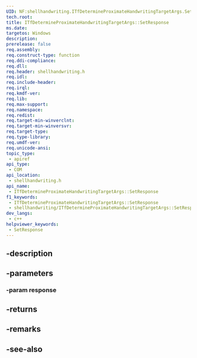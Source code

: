 ```yaml
---
UID: NF:shellhandwriting.ITfDetermineProximateHandwritingTargetArgs.SetResponse
tech.root: 
title: ITfDetermineProximateHandwritingTargetArgs::SetResponse
ms.date: 
targetos: Windows
description: 
prerelease: false
req.assembly: 
req.construct-type: function
req.ddi-compliance: 
req.dll: 
req.header: shellhandwriting.h
req.idl: 
req.include-header: 
req.irql: 
req.kmdf-ver: 
req.lib: 
req.max-support: 
req.namespace: 
req.redist: 
req.target-min-winverclnt: 
req.target-min-winversvr: 
req.target-type: 
req.type-library: 
req.umdf-ver: 
req.unicode-ansi: 
topic_type:
 - apiref
api_type:
 - COM
api_location:
 - shellhandwriting.h
api_name:
 - ITfDetermineProximateHandwritingTargetArgs::SetResponse
f1_keywords:
 - ITfDetermineProximateHandwritingTargetArgs::SetResponse
 - shellhandwriting/ITfDetermineProximateHandwritingTargetArgs::SetResponse
dev_langs:
 - c++
helpviewer_keywords:
 - SetResponse
---
```


## -description

## -parameters

### -param response

## -returns

## -remarks

## -see-also

